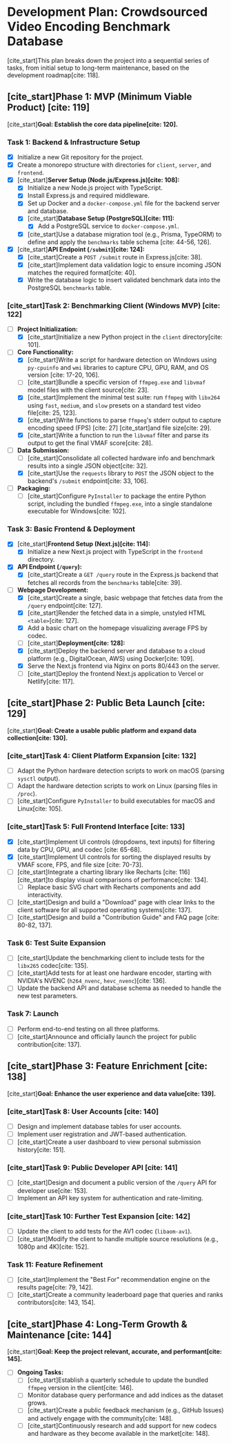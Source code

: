# Development Plan: Crowdsourced Video Encoding Benchmark Database

[cite_start]This plan breaks down the project into a sequential series of tasks, from initial setup to long-term maintenance, based on the development roadmap[cite: 118].

## [cite_start]Phase 1: MVP (Minimum Viable Product) [cite: 119]
[cite_start]**Goal: Establish the core data pipeline[cite: 120].**

### Task 1: Backend & Infrastructure Setup
- [x] Initialize a new Git repository for the project.
- [x] Create a monorepo structure with directories for `client`, `server`, and `frontend`.
- [x] [cite_start]**Server Setup (Node.js/Express.js)[cite: 108]:**
    - [x] Initialize a new Node.js project with TypeScript.
    - [x] Install Express.js and required middleware.
    - [x] Set up Docker and a `docker-compose.yml` file for the backend server and database.
    - [x] [cite_start]**Database Setup (PostgreSQL)[cite: 111]:**
        - [x] Add a PostgreSQL service to `docker-compose.yml`.
    - [x] [cite_start]Use a database migration tool (e.g., Prisma, TypeORM) to define and apply the `benchmarks` table schema [cite: 44-56, 126].
- [x] [cite_start]**API Endpoint (`/submit`)[cite: 124]:**
    - [x] [cite_start]Create a `POST /submit` route in Express.js[cite: 38].
    - [x] [cite_start]Implement data validation logic to ensure incoming JSON matches the required format[cite: 40].
    - [x] Write the database logic to insert validated benchmark data into the PostgreSQL `benchmarks` table.

### [cite_start]Task 2: Benchmarking Client (Windows MVP) [cite: 122]
- [ ] **Project Initialization:**
    - [x] [cite_start]Initialize a new Python project in the `client` directory[cite: 101].
- [ ] **Core Functionality:**
    - [x] [cite_start]Write a script for hardware detection on Windows using `py-cpuinfo` and `wmi` libraries to capture CPU, GPU, RAM, and OS version [cite: 17-20, 106].
    - [ ] [cite_start]Bundle a specific version of `ffmpeg.exe` and `libvmaf` model files with the client source[cite: 23].
    - [x] [cite_start]Implement the minimal test suite: run `ffmpeg` with `libx264` using `fast`, `medium`, and `slow` presets on a standard test video file[cite: 25, 123].
    - [x] [cite_start]Write functions to parse `ffmpeg`'s stderr output to capture encoding speed (FPS) [cite: 27] [cite_start]and file size[cite: 29].
    - [x] [cite_start]Write a function to run the `libvmaf` filter and parse its output to get the final VMAF score[cite: 28].
- [ ] **Data Submission:**
    - [ ] [cite_start]Consolidate all collected hardware info and benchmark results into a single JSON object[cite: 32].
    - [x] [cite_start]Use the `requests` library to `POST` the JSON object to the backend's `/submit` endpoint[cite: 33, 106].
- [ ] **Packaging:**
    - [ ] [cite_start]Configure `PyInstaller` to package the entire Python script, including the bundled `ffmpeg.exe`, into a single standalone executable for Windows[cite: 102].

### Task 3: Basic Frontend & Deployment
- [x] [cite_start]**Frontend Setup (Next.js)[cite: 114]:**
    - [x] Initialize a new Next.js project with TypeScript in the `frontend` directory.
- [x] **API Endpoint (`/query`):**
    - [x] [cite_start]Create a `GET /query` route in the Express.js backend that fetches all records from the `benchmarks` table[cite: 39].
- [ ] **Webpage Development:**
    - [x] [cite_start]Create a single, basic webpage that fetches data from the `/query` endpoint[cite: 127].
    - [x] [cite_start]Render the fetched data in a simple, unstyled HTML `<table>`[cite: 127].
    - [x] Add a basic chart on the homepage visualizing average FPS by codec.
    - [ ] [cite_start]**Deployment[cite: 128]:**
    - [x] [cite_start]Deploy the backend server and database to a cloud platform (e.g., DigitalOcean, AWS) using Docker[cite: 109].
    - [x] Serve the Next.js frontend via Nginx on ports 80/443 on the server.
    - [ ] [cite_start]Deploy the frontend Next.js application to Vercel or Netlify[cite: 117].

## [cite_start]Phase 2: Public Beta Launch [cite: 129]
[cite_start]**Goal: Create a usable public platform and expand data collection[cite: 130].**

### [cite_start]Task 4: Client Platform Expansion [cite: 132]
- [ ] Adapt the Python hardware detection scripts to work on macOS (parsing `sysctl` output).
- [ ] Adapt the hardware detection scripts to work on Linux (parsing files in `/proc`).
- [ ] [cite_start]Configure `PyInstaller` to build executables for macOS and Linux[cite: 105].

### [cite_start]Task 5: Full Frontend Interface [cite: 133]
- [x] [cite_start]Implement UI controls (dropdowns, text inputs) for filtering data by CPU, GPU, and codec [cite: 65-68].
- [x] [cite_start]Implement UI controls for sorting the displayed results by VMAF score, FPS, and file size [cite: 70-73].
- [ ] [cite_start]Integrate a charting library like Recharts [cite: 116] [cite_start]to display visual comparisons of performance[cite: 134].
    - [ ] Replace basic SVG chart with Recharts components and add interactivity.
- [ ] [cite_start]Design and build a "Download" page with clear links to the client software for all supported operating systems[cite: 137].
- [ ] [cite_start]Design and build a "Contribution Guide" and FAQ page [cite: 80-82, 137].

### Task 6: Test Suite Expansion
- [ ] [cite_start]Update the benchmarking client to include tests for the `libx265` codec[cite: 135].
- [ ] [cite_start]Add tests for at least one hardware encoder, starting with NVIDIA's NVENC (`h264_nvenc`, `hevc_nvenc`)[cite: 136].
- [ ] Update the backend API and database schema as needed to handle the new test parameters.

### Task 7: Launch
- [ ] Perform end-to-end testing on all three platforms.
- [ ] [cite_start]Announce and officially launch the project for public contribution[cite: 137].

## [cite_start]Phase 3: Feature Enrichment [cite: 138]
[cite_start]**Goal: Enhance the user experience and data value[cite: 139].**

### [cite_start]Task 8: User Accounts [cite: 140]
- [ ] Design and implement database tables for user accounts.
- [ ] Implement user registration and JWT-based authentication.
- [ ] [cite_start]Create a user dashboard to view personal submission history[cite: 151].

### [cite_start]Task 9: Public Developer API [cite: 141]
- [ ] [cite_start]Design and document a public version of the `/query` API for developer use[cite: 153].
- [ ] Implement an API key system for authentication and rate-limiting.

### [cite_start]Task 10: Further Test Expansion [cite: 142]
- [ ] Update the client to add tests for the AV1 codec (`libaom-av1`).
- [ ] [cite_start]Modify the client to handle multiple source resolutions (e.g., 1080p and 4K)[cite: 152].

### Task 11: Feature Refinement
- [ ] [cite_start]Implement the "Best For" recommendation engine on the results page[cite: 79, 142].
- [ ] [cite_start]Create a community leaderboard page that queries and ranks contributors[cite: 143, 154].

## [cite_start]Phase 4: Long-Term Growth & Maintenance [cite: 144]
[cite_start]**Goal: Keep the project relevant, accurate, and performant[cite: 145].**

- [ ] **Ongoing Tasks:**
    - [ ] [cite_start]Establish a quarterly schedule to update the bundled `ffmpeg` version in the client[cite: 146].
    - [ ] Monitor database query performance and add indices as the dataset grows.
    - [ ] [cite_start]Create a public feedback mechanism (e.g., GitHub Issues) and actively engage with the community[cite: 148].
    - [ ] [cite_start]Continuously research and add support for new codecs and hardware as they become available in the market[cite: 148].